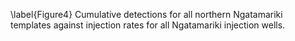\label{Figure4} Cumulative detections for all northern Ngatamariki templates against injection rates for all Ngatamariki injection wells.